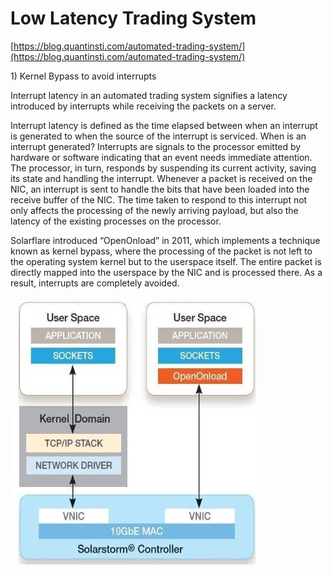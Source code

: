 # Low Latency Trading System

[https://blog.quantinsti.com/automated-trading-system/](https://blog.quantinsti.com/automated-trading-system/)

1\) Kernel Bypass to avoid interrupts 

Interrupt latency in an automated trading system signifies a latency introduced by interrupts while receiving the packets on a server.

Interrupt latency is defined as the time elapsed between when an interrupt is generated to when the source of the interrupt is serviced. When is an interrupt generated? Interrupts are signals to the processor emitted by hardware or software indicating that an event needs immediate attention. The processor, in turn, responds by suspending its current activity, saving its state and handling the interrupt. Whenever a packet is received on the NIC, an interrupt is sent to handle the bits that have been loaded into the receive buffer of the NIC. The time taken to respond to this interrupt not only affects the processing of the newly arriving payload, but also the latency of the existing processes on the processor.

Solarflare introduced “OpenOnload” in 2011, which implements a technique known as kernel bypass, where the processing of the packet is not left to the operating system kernel but to the userspace itself. The entire packet is directly mapped into the userspace by the NIC and is processed there. As a result, interrupts are completely avoided.

![](../../.gitbook/assets/image%20%2849%29.png)

